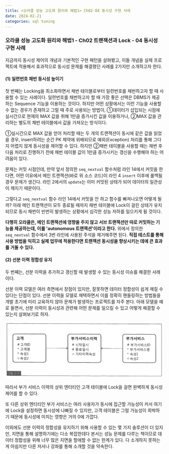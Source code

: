 ```yaml
---
title: <오라클 성능 고도화 원리와 해법1> Ch02-04 동시성 구현 사례
date: 2024-02-21
categories: sql tuning
---
```


### 오라클 성능 고도화 원리와 해법1 - Ch02 트랜잭션과 Lock - 04 동시성 구현 사례

지금까지 동시성 제어의 개념과 기본적인 구현 패턴을 살펴봤고, 이들 개념을 실제 프로젝트에 적용해서 효과적으로 동시성 문제를 해결했던 사례를 2가지만 소개하고자 한다.

#### (1) 일련번호 채번 동시성 높이기
첫 번째는 Locking을 최소화하면서 채번 테이블로부터 일련번호를 채번하고자 할 때 사용할 수 있는 사례이다. 일련번호를 채번하고자 할 때 가장 좋은 선택은 DBMS가 제공하는 Sequence 기능을 이용하는 것이다. 하지만 어떤 상황에서는 이런 기능을 사용할 수 없는 경우가 존재하고 그럴 때 주로 사용되는 방법이, ①데이터가 삽입되는 시점에 실시간으로 현재의 MAX 값을 취해 1만큼 증가시킨 값을 이용하거나, ②MAX 값을 관리하는 별도의 채번 테이블에서 값을 가져오는 방식이다.

①실시간으로 MAX 값을 얻어 처리할 때는 두 개의 트랜잭션이 동시에 같은 값을 읽었을 경우, insert하려는 순간 PK 제약에 위배되므로 예외(Exception) 처리를 통해 그다지 어렵지 않게 동시성을 제어할 수 있다. 하지만 ②채번 테이블을 사용할 때는 채번 후 다음 처리로 진행하기 전에 채번 테이블 값이 1만큼 증가시키는 갱신을 수행해야 하는 어려움이 있다.


문제는 커밋 시점인데, 만약 앞서 정의한 `seq_nextval` 함수처럼 라인 14에서 커밋을 한다면, 어떤 이유에서 메인 트랜잭션(바로 위 소스 코드)이 라인 4 `insert` 이후에 롤백될 경우 문제가 생긴다. 라인 2에서의 `update`는 이미 커밋된 상태가 되어 데이터의 일관성이 깨지기 때문이다.

그렇다고 `seq_nextval` 함수 라인 14에서 커밋을 안 하고 함수를 빠져나오면 어떻게 될까? 아래 메인 트랜잭션이 모두 종료될 때까지 채번 테이블에 Lock이 걸린 상태가 유지되므로 동시 채번이 빈번히 발생하는 상황에서 심각한 성능 저하를 일으키게 될 것이다.

**다행히 오라클은, 메인 트랜잭션에 영향을 주지 않고 서브 트랜잭션만 따로 커밋하는 기능을 제공하는데, 이를 'autonomous 트랜잭션'이라고 한다.** 위에서 정의한 `seq_nextval` 함수에서 3번 라인에 사용된 주석을 제거해주면 된다. **직접 테스트를 통해 사용 방법을 익히고 실제 업무에 적용한다면 트랜잭션 동시성을 향상시키는 데에 큰 효과를 거둘 수 있다.**

#### (2) 선분 이력 정합성 유지

두 번째는, 선분 이력을 추가하고 갱신할 때 발생할 수 있는 동시성 이슈를 해결한 사례이다.

선분 이력 모델은 여러 측면에서 장점이 있지만, 잘못하면 데이터 정합성이 쉽게 깨질 수 있다는 단점이 있다. 선분 이력을 모델로 채택하면서 이를 정확히 핸들링하는 방법들을 개발 초기에 미리 교육하지 않아 문제가 발생하는 프로젝트를 자주 본다. 아래 모델을 예로 들면서, 선분 이력이 동시성과 관련해 어떤 문제를 일으킬 수 있고 어떻게 해결할 수 있는지 살펴보기로 하자.

![](./attachments/1-02-03.png)

따라서 부가 서비스 이력의 상위 엔터티인 고객 테이블에 Lock을 걸면 완벽하게 동시성 제어를 할 수 있다.

또 다른 상위 엔티티인 부가 서비스는 여러 사용자가 동시에 접근할 가능성이 커서 여기에 Lock을 설정하면 동시성에 나빠질 수 있지만, 고객 테이블은 그럴 가능성이 희박하기 때문에 동시성에 미치는 영향은 거의 0에 가깝다.

이외에도 선분 이력의 정합성을 유지하기 위해 사용할 수 있는 몇 가지 솔루션이 더 있지만, 지면을 통해 설명하기에는 다소 복잡한데다 본서는 성능 문제를 다루는 책이므로 데이터 정합성을 위해 너무 많은 지면을 할애할 수 없는 한계가 있다. 다 소개하지 못하는 게 아쉽지만 다른 저서나 강좌를 통해 소개할 것을 약속한다.

